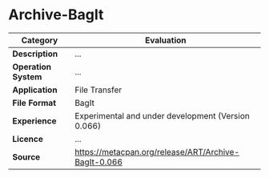 # Archive-BagIt

| Category | Evaluation |
| --- | --- |
| **Description**  | ... |
| **Operation System**  | ...  |
| **Application**  | File Transfer  |
| **File Format** | BagIt |
| **Experience** | Experimental and under development (Version 0.066) |
| **Licence** | ... |
| **Source** | https://metacpan.org/release/ART/Archive-BagIt-0.066 |
